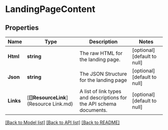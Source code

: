 # LandingPageContent

## Properties
Name | Type | Description | Notes
------------ | ------------- | ------------- | -------------
**Html** | **string** | The raw HTML for the landing page. | [optional] [default to null]
**Json** | **string** | The JSON Structure for the landing page | [optional] [default to null]
**Links** | [**[]ResourceLink**](Resource Link.md) | A list of link types and descriptions for the API schema documents. | [optional] [default to null]

[[Back to Model list]](../README.md#documentation-for-models) [[Back to API list]](../README.md#documentation-for-api-endpoints) [[Back to README]](../README.md)


